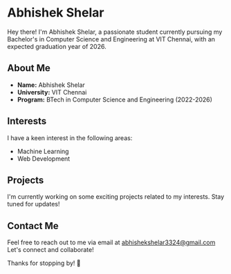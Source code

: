 # Abhishek Shelar

Hey there! I'm Abhishek Shelar, a passionate student currently pursuing my Bachelor's in Computer Science and Engineering at VIT Chennai, with an expected graduation year of 2026.

## About Me

- **Name:** Abhishek Shelar
- **University:** VIT Chennai
- **Program:** BTech in Computer Science and Engineering (2022-2026)

## Interests

I have a keen interest in the following areas:

- Machine Learning
- Web Development

## Projects

I'm currently working on some exciting projects related to my interests. Stay tuned for updates!

## Contact Me

Feel free to reach out to me via email at abhishekshelar3324@gmail.com Let's connect and collaborate!

Thanks for stopping by! 🚀
